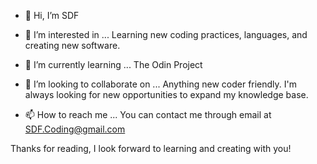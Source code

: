 - 👋 Hi, I’m SDF

- 👀 I’m interested in ... Learning new coding practices, languages, and creating new software. 

- 🌱 I’m currently learning ... The Odin Project

- 💞️ I’m looking to collaborate on ... Anything new coder friendly. I'm always looking for new opportunities to expand my knowledge base. 

- 📫 How to reach me ... You can contact me through email at SDF.Coding@gmail.com

Thanks for reading, I look forward to learning and creating with you!

<!---
sabredufoil/sabredufoil is a ✨ special ✨ repository because its `README.md` (this file) appears on your GitHub profile.
You can click the Preview link to take a look at your changes.
--->
